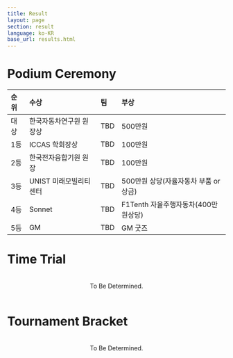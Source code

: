 ```yaml
---
title: Result
layout: page
section: result
language: ko-KR
base_url: results.html
---
```


# Podium Ceremony


| 순위 | 수상 | 팀 | 부상 |
|:---|:---|:---|:---|
| 대상 | 한국자동차연구원 원장상 | TBD | 500만원 |
| 1등 | ICCAS 학회장상 |TBD | 100만원 |
| 2등 | 한국전자융합기원 원장 | TBD| 100만원 |
| 3등 | UNIST 미래모빌리티센터 |TBD | 500만원 상당(자율자동차 부품 or 상금) |
| 4등 | Sonnet |TBD | F1Tenth 자율주행자동차(400만원상당) |
| 5등 | GM |TBD | GM 굿즈 |


# Time Trial

<br>
<center>
To Be Determined.
<!-- <img src="../images/result_tt.png"  style="width: 80%" alt="Time Trial" /> -->
</center>
<br>

# Tournament Bracket

<br>
<center>
To Be Determined.

<!-- <img src="../images/result_bracket.png"  style="width: 80%" alt="Tournament Bracket" /> -->
</center>
<br>

<!-- # Head to Head

<br>
<center>
To Be Determined.

<!-- <img src="../images/result_hth.png"  alt="Head to Head" /> -->
<!-- </center>
<br> --> 

